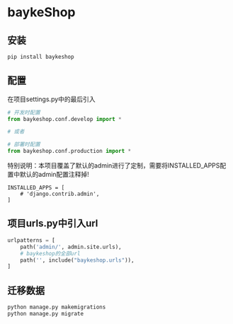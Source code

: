 # baykeShop

## 安装

```python
pip install baykeshop
```

## 配置
在项目settings.py中的最后引入
```python
# 开发时配置
from baykeshop.conf.develop import *

# 或者

# 部署时配置
from baykeshop.conf.production import *
```

特别说明：本项目覆盖了默认的admin进行了定制，需要将INSTALLED_APPS配置中默认的admin配置注释掉!
```
INSTALLED_APPS = [
    # 'django.contrib.admin',
]
```

## 项目urls.py中引入url
```python
urlpatterns = [
    path('admin/', admin.site.urls),
    # baykeshop的全部url
    path('', include("baykeshop.urls")),
]
```
## 迁移数据
```python
python manage.py makemigrations
python manage.py migrate
```
